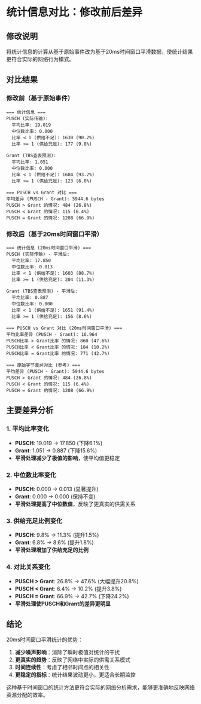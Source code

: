 # 统计信息对比：修改前后差异

## 修改说明
将统计信息的计算从基于原始事件改为基于20ms时间窗口平滑数据，使统计结果更符合实际的网络行为模式。

## 对比结果

### 修改前（基于原始事件）
```
=== 统计信息 ===
PUSCH (实际传输):
  平均比率: 19.019
  中位数比率: 0.000
  比率 < 1 (供给不足): 1630 (90.2%)
  比率 >= 1 (供给充足): 177 (9.8%)

Grant (TBS查表预测):
  平均比率: 1.051
  中位数比率: 0.000
  比率 < 1 (供给不足): 1684 (93.2%)
  比率 >= 1 (供给充足): 123 (6.8%)

=== PUSCH vs Grant 对比 ===
平均差异 (PUSCH - Grant): 5944.6 bytes
PUSCH > Grant 的情况: 484 (26.8%)
PUSCH < Grant 的情况: 115 (6.4%)
PUSCH = Grant 的情况: 1208 (66.9%)
```

### 修改后（基于20ms时间窗口平滑）
```
=== 统计信息 (20ms时间窗口平滑) ===
PUSCH (实际传输) - 平滑后:
  平均比率: 17.850
  中位数比率: 0.013
  比率 < 1 (供给不足): 1603 (88.7%)
  比率 >= 1 (供给充足): 204 (11.3%)

Grant (TBS查表预测) - 平滑后:
  平均比率: 0.887
  中位数比率: 0.000
  比率 < 1 (供给不足): 1651 (91.4%)
  比率 >= 1 (供给充足): 156 (8.6%)

=== PUSCH vs Grant 对比 (20ms时间窗口平滑) ===
平均比率差异 (PUSCH - Grant): 16.964
PUSCH比率 > Grant比率 的情况: 860 (47.6%)
PUSCH比率 < Grant比率 的情况: 184 (10.2%)
PUSCH比率 = Grant比率 的情况: 771 (42.7%)

=== 原始字节差异对比 (参考) ===
平均差异 (PUSCH - Grant): 5944.6 bytes
PUSCH > Grant 的情况: 484 (26.8%)
PUSCH < Grant 的情况: 115 (6.4%)
PUSCH = Grant 的情况: 1208 (66.9%)
```

## 主要差异分析

### 1. 平均比率变化
- **PUSCH**: 19.019 → 17.850 (下降6.1%)
- **Grant**: 1.051 → 0.887 (下降15.6%)
- **平滑处理减少了极值的影响**，使平均值更稳定

### 2. 中位数比率变化
- **PUSCH**: 0.000 → 0.013 (显著提升)
- **Grant**: 0.000 → 0.000 (保持不变)
- **平滑处理提高了中位数值**，反映了更真实的供需关系

### 3. 供给充足比例变化
- **PUSCH**: 9.8% → 11.3% (提升1.5%)
- **Grant**: 6.8% → 8.6% (提升1.8%)
- **平滑处理增加了供给充足的比例**

### 4. 对比关系变化
- **PUSCH > Grant**: 26.8% → 47.6% (大幅提升20.8%)
- **PUSCH < Grant**: 6.4% → 10.2% (提升3.8%)  
- **PUSCH = Grant**: 66.9% → 42.7% (下降24.2%)
- **平滑处理使PUSCH和Grant的差异更明显**

## 结论

20ms时间窗口平滑统计的优势：

1. **减少噪声影响**：消除了瞬时极值对统计的干扰
2. **更真实的趋势**：反映了网络中实际的供需关系模式  
3. **时间连续性**：考虑了相邻时间点的相关性
4. **更稳定的指标**：统计结果波动更小，更适合长期监控

这种基于时间窗口的统计方法更符合实际的网络分析需求，能够更准确地反映网络资源分配的效率。